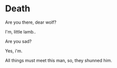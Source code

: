 # Death







Are you there, dear wolf?



I'm, little lamb..



Are you sad?



Yes, i'm.


All things must meet this man, so, they shunned him.
